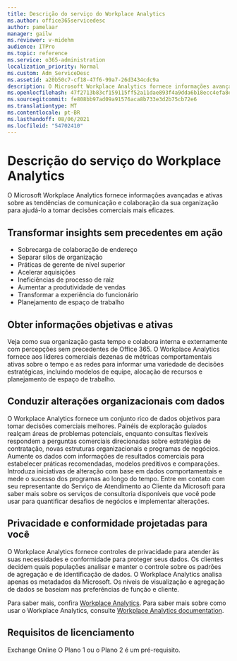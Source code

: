 ```yaml
---
title: Descrição do serviço do Workplace Analytics
ms.author: office365servicedesc
author: pamelaar
manager: gailw
ms.reviewer: v-midehm
audience: ITPro
ms.topic: reference
ms.service: o365-administration
localization_priority: Normal
ms.custom: Adm_ServiceDesc
ms.assetid: a20b50c7-cf18-47f6-99a7-26d3434cdc9a
description: O Microsoft Workplace Analytics fornece informações avançadas e ativas sobre as tendências de comunicação e colaboração da sua organização para ajudá-lo a tomar decisões comerciais mais eficazes.
ms.openlocfilehash: 47f2713b83cf159115ff52a11dae893f4a9dda6b18ecc4efa8e468c7f3dcfe58
ms.sourcegitcommit: fe808bb97ad09a91576aca8b733e3d2b75cb72e6
ms.translationtype: MT
ms.contentlocale: pt-BR
ms.lasthandoff: 08/06/2021
ms.locfileid: "54702410"
---
```

# <a name="workplace-analytics-service-description"></a>Descrição do serviço do Workplace Analytics

O Microsoft Workplace Analytics fornece informações avançadas e ativas sobre as tendências de comunicação e colaboração da sua organização para ajudá-lo a tomar decisões comerciais mais eficazes.

## <a name="transform-unprecedented-insights-into-action"></a>Transformar insights sem precedentes em ação

* Sobrecarga de colaboração de endereço
* Separar silos de organização
* Práticas de gerente de nível superior
* Acelerar aquisições
* Ineficiências de processo de raiz
* Aumentar a produtividade de vendas
* Transformar a experiência do funcionário
* Planejamento de espaço de trabalho

## <a name="gain-objective-actionable-insights"></a>Obter informações objetivas e ativas

Veja como sua organização gasta tempo e colabora interna e externamente com percepções sem precedentes de Office 365. O Workplace Analytics fornece aos líderes comerciais dezenas de métricas comportamentais ativas sobre o tempo e as redes para informar uma variedade de decisões estratégicas, incluindo modelos de equipe, alocação de recursos e planejamento de espaço de trabalho.

## <a name="drive-organizational-change-with-data"></a>Conduzir alterações organizacionais com dados

O Workplace Analytics fornece um conjunto rico de dados objetivos para tomar decisões comerciais melhores. Painéis de exploração guiados realçam áreas de problemas potenciais, enquanto consultas flexíveis respondem a perguntas comerciais direcionadas sobre estratégias de contratação, novas estruturas organizacionais e programas de negócios. Aumente os dados com informações de resultados comerciais para estabelecer práticas recomendadas, modelos preditivos e comparações. Introduza iniciativas de alteração com base em dados comportamentais e mede o sucesso dos programas ao longo do tempo. Entre em contato com seu representante do Serviço de Atendimento ao Cliente da Microsoft para saber mais sobre os serviços de consultoria disponíveis que você pode usar para quantificar desafios de negócios e implementar alterações.

## <a name="privacy-and-compliance-designed-for-you"></a>Privacidade e conformidade projetadas para você

O Workplace Analytics fornece controles de privacidade para atender às suas necessidades e conformidade para proteger seus dados. Os clientes decidem quais populações analisar e manter o controle sobre os padrões de agregação e de identificação de dados. O Workplace Analytics analisa apenas os metadados da Microsoft. Os níveis de visualização e agregação de dados se baseiam nas preferências de função e cliente.

Para saber mais, confira [Workplace Analytics](https://go.microsoft.com/fwlink/?linkid=852492). Para saber mais sobre como usar o Workplace Analytics, consulte [Workplace Analytics documentation](/workplace-analytics/).
  
## <a name="licensing-requirements"></a>Requisitos de licenciamento

Exchange Online O Plano 1 ou o Plano 2 é um pré-requisito.